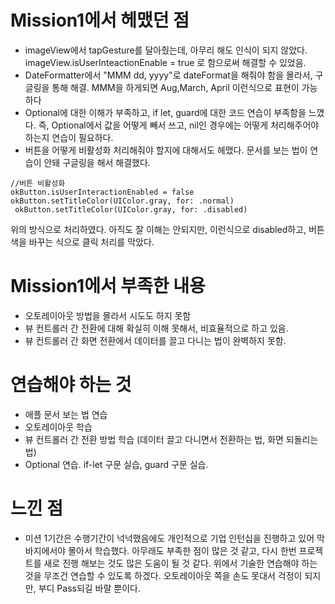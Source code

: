 # Mission1에서 헤맸던 점
- imageView에서 tapGesture를 달아줬는데, 아무리 해도 인식이 되지 않았다.
imageView.isUserInteactionEnable = true 로 함으로써 해결할 수 있었음.
- DateFormatter에서 "MMM dd, yyyy"로 dateFormat을 해줘야 함을 몰라서, 구글링을 통해 해결.
MMM을 하게되면 Aug,March, April 이런식으로 표현이 가능하다
- Optional에 대한 이해가 부족하고, if let, guard에 대한 코드 연습이 부족함을 느꼈다.
즉, Optional에서 값을 어떻게 빼서 쓰고, nil인 경우에는 어떻게 처리해주어야 하는지 연습이 필요하다.
- 버튼을 어떻게 비활성화 처리해줘야 할지에 대해서도 헤맸다. 문서를 보는 법이 연습이 안돼 구글링을 해서 해결했다.
```
//버튼 비활성화
okButton.isUserInteractionEnabled = false
okButton.setTitleColor(UIColor.gray, for: .normal)
 okButton.setTitleColor(UIColor.gray, for: .disabled)
 ```
 위의 방식으로 처리하였다. 아직도 잘 이해는 안되지만, 이런식으로 disabled하고, 버튼 색을 바꾸는 식으로 클릭 처리를 막았다.

# Mission1에서 부족한 내용
- 오토레이아웃 방법을 몰라서 시도도 하지 못함
- 뷰 컨트롤러 간 전환에 대해 확실히 이해 못해서, 비효율적으로 하고 있음.
- 뷰 컨트롤러 간 화면 전환에서 데이터를 끌고 다니는 법이 완벽하지 못함.

# 연습해야 하는 것
- 애플 문서 보는 법 연습
- 오토레이아웃 학습
- 뷰 컨트롤러 간 전환 방법 학습 (데이터 끌고 다니면서 전환하는 법, 화면 되돌리는 법)
- Optional 연습. if-let 구문 실습, guard 구문 실습.

# 느낀 점
- 미션 1기간은 수행기간이 넉넉했음에도 개인적으로 기업 인턴십을 진행하고 있어 막바지에서야 몰아서 학습했다. 아무래도 부족한 점이 많은 것 같고, 다시 한번 프로젝트를 새로 진행 해보는 것도 많은 도움이 될 것 같다. 위에서 기술한 연습해야 하는 것을 무조건 연습할 수 있도록 하겠다. 오토레이아웃 쪽을 손도 못대서 걱정이 되지만, 부디 Pass되길 바랄 뿐이다. 
